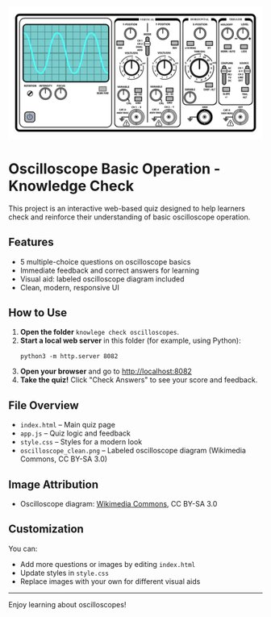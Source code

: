 ![Oscilloscope diagram](oscilloscope_clean.png)

# Oscilloscope Basic Operation - Knowledge Check

This project is an interactive web-based quiz designed to help learners check and reinforce their understanding of basic oscilloscope operation.

## Features
- 5 multiple-choice questions on oscilloscope basics
- Immediate feedback and correct answers for learning
- Visual aid: labeled oscilloscope diagram included
- Clean, modern, responsive UI

## How to Use
1. **Open the folder** `knowlege check oscilloscopes`.
2. **Start a local web server** in this folder (for example, using Python):
   ```
   python3 -m http.server 8082
   ```
3. **Open your browser** and go to [http://localhost:8082](http://localhost:8082)
4. **Take the quiz!** Click "Check Answers" to see your score and feedback.

## File Overview
- `index.html` – Main quiz page
- `app.js` – Quiz logic and feedback
- `style.css` – Styles for a modern look
- `oscilloscope_clean.png` – Labeled oscilloscope diagram (Wikimedia Commons, CC BY-SA 3.0)

## Image Attribution
- Oscilloscope diagram: [Wikimedia Commons](https://en.wikipedia.org/wiki/File:Oscilloscope_Clean.svg), CC BY-SA 3.0

## Customization
You can:
- Add more questions or images by editing `index.html`
- Update styles in `style.css`
- Replace images with your own for different visual aids

---

Enjoy learning about oscilloscopes!
